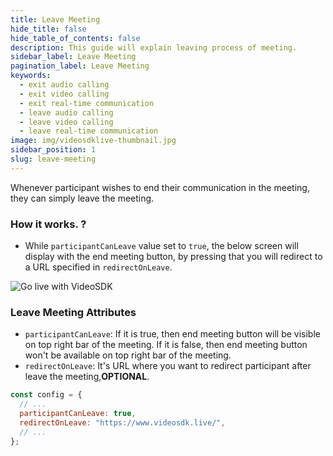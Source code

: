 ```yaml
---
title: Leave Meeting
hide_title: false
hide_table_of_contents: false
description: This guide will explain leaving process of meeting.
sidebar_label: Leave Meeting
pagination_label: Leave Meeting
keywords:
  - exit audio calling
  - exit video calling
  - exit real-time communication
  - leave audio calling
  - leave video calling
  - leave real-time communication
image: img/videosdklive-thumbnail.jpg
sidebar_position: 1
slug: leave-meeting
---
```


Whenever participant wishes to end their communication in the meeting, they can simply leave the meeting.

### How it works. ?

- While `participantCanLeave` value set to `true`, the below screen will display with the end meeting button, by pressing that you will redirect to a URL specified in `redirectOnLeave`.

![Go live with VideoSDK](/img/prebuilt/prebuilt-leave.png)

### Leave Meeting Attributes

- `participantCanLeave`: If it is true, then end meeting button will be visible on top right bar of the meeting. If it is false, then end meeting button won't be available on top right bar of the meeting.
- `redirectOnLeave`: It's URL where you want to redirect participant after leave the meeting,**OPTIONAL**.

```js title="index.html"
const config = {
  // ...
  participantCanLeave: true,
  redirectOnLeave: "https://www.videosdk.live/",
  // ...
};
```
